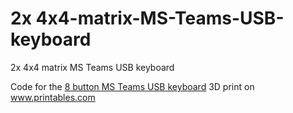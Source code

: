 # 2x 4x4-matrix-MS-Teams-USB-keyboard
2x 4x4 matrix MS Teams USB keyboard

Code for the <a href="https://www.printables.com/de/model/402081-2x-4x4-matrix-ms-teams-usb-keyboard">8 button MS Teams USB keyboard</a> 3D print on <a href="https://www.printables.com">www.printables.com</a>
